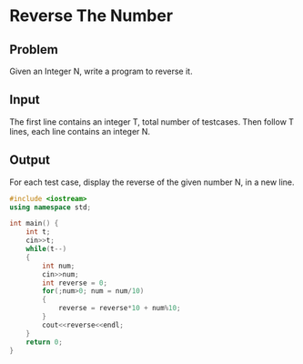 # Reverse The Number
## Problem
Given an Integer N, write a program to reverse it.

## Input
The first line contains an integer T, total number of testcases. Then follow T lines, each line contains an integer N.

## Output
For each test case, display the reverse of the given number N, in a new line.

```cpp
#include <iostream>
using namespace std;

int main() {
    int t;
    cin>>t;
    while(t--)
    {
        int num;
        cin>>num;
        int reverse = 0;
        for(;num>0; num = num/10)
        {
            reverse = reverse*10 + num%10;
        }
        cout<<reverse<<endl;
    }
	return 0;
}
```